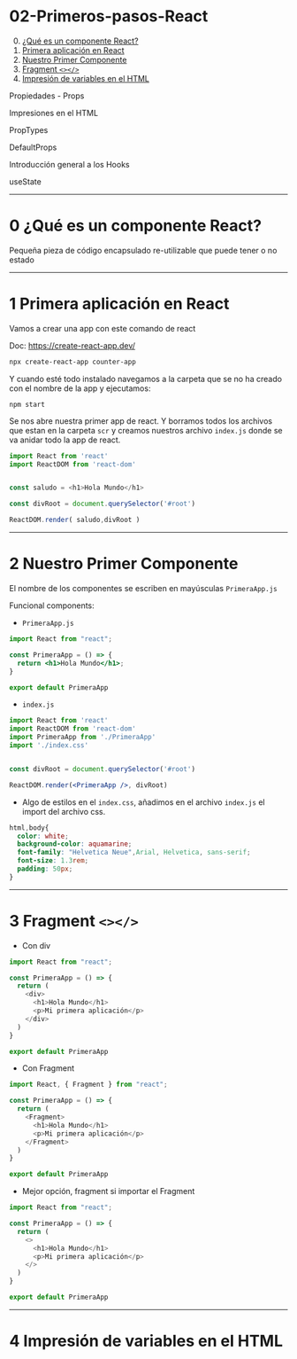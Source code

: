 # 02-Primeros-pasos-React

0. [¿Qué es un componente React?](#schema0)
1. [Primera aplicación en React](#schema1)
1. [Nuestro Primer Componente](schema2)
1. [Fragment `<></>`](#schema3)
1. [Impresión de variables en el HTML](#schema4)


Propiedades - Props

Impresiones en el HTML

PropTypes

DefaultProps

Introducción general a los Hooks

useState



<hr>

<a name="schema0"></a>

# 0 ¿Qué es un componente React?
Pequeña pieza de código encapsulado re-utilizable que puede tener o no estado

<hr>

<a name="schema1"></a>

# 1 Primera aplicación en React

Vamos a crear una app con este comando de react

Doc: https://create-react-app.dev/
~~~bash
npx create-react-app counter-app
~~~

Y cuando esté todo instalado navegamos a la carpeta que se no ha creado con el nombre de la app y ejecutamos:
~~~
npm start
~~~

Se nos abre nuestra primer app de react.
Y borramos todos los archivos que estan en la carpeta `scr` y creamos nuestros archivo `index.js` donde se va anidar todo la app de react.

~~~js
import React from 'react'
import ReactDOM from 'react-dom'


const saludo = <h1>Hola Mundo</h1>

const divRoot = document.querySelector('#root')

ReactDOM.render( saludo,divRoot )
~~~
<hr>

<a name="schema2"></a>

# 2 Nuestro Primer Componente
El nombre de los componentes se escriben en mayúsculas `PrimeraApp.js`

Funcional components:
- `PrimeraApp.js`
~~~jsx
import React from "react";

const PrimeraApp = () => {
  return <h1>Hola Mundo</h1>;
}

export default PrimeraApp
~~~
- `index.js`
~~~jsx
import React from 'react'
import ReactDOM from 'react-dom'
import PrimeraApp from './PrimeraApp'
import './index.css'


const divRoot = document.querySelector('#root')

ReactDOM.render(<PrimeraApp />, divRoot)
~~~
- Algo de estilos en el  `index.css`, añadimos en el archivo `index.js` el import del archivo css.

~~~css
html,body{
  color: white;
  background-color: aquamarine;
  font-family: "Helvetica Neue",Arial, Helvetica, sans-serif;
  font-size: 1.3rem;
  padding: 50px;
}
~~~
<hr>

<a name="schema3"></a>

# 3 Fragment `<></>`
- Con div
~~~js
import React from "react";

const PrimeraApp = () => {
  return (
    <div>
      <h1>Hola Mundo</h1>
      <p>Mi primera aplicación</p>
    </div>
  )
}

export default PrimeraApp
~~~
- Con Fragment
~~~js
import React, { Fragment } from "react";

const PrimeraApp = () => {
  return (
    <Fragment>
      <h1>Hola Mundo</h1>
      <p>Mi primera aplicación</p>
    </Fragment>
  )
}

export default PrimeraApp
~~~
- Mejor opción, fragment si importar el Fragment
~~~js
import React from "react";

const PrimeraApp = () => {
  return (
    <>
      <h1>Hola Mundo</h1>
      <p>Mi primera aplicación</p>
    </>
  )
}

export default PrimeraApp
~~~

<hr>

<a name="schema4"></a>

# 4 Impresión de variables en el HTML
